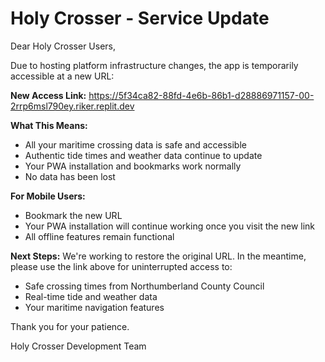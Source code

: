 # Holy Crosser - Service Update

Dear Holy Crosser Users,

Due to hosting platform infrastructure changes, the app is temporarily accessible at a new URL:

**New Access Link:**
https://5f34ca82-88fd-4e6b-86b1-d28886971157-00-2rrp6msl790ey.riker.replit.dev

**What This Means:**
- All your maritime crossing data is safe and accessible
- Authentic tide times and weather data continue to update
- Your PWA installation and bookmarks work normally
- No data has been lost

**For Mobile Users:**
- Bookmark the new URL
- Your PWA installation will continue working once you visit the new link
- All offline features remain functional

**Next Steps:**
We're working to restore the original URL. In the meantime, please use the link above for uninterrupted access to:
- Safe crossing times from Northumberland County Council
- Real-time tide and weather data
- Your maritime navigation features

Thank you for your patience.

Holy Crosser Development Team